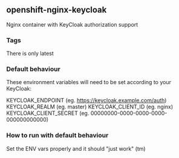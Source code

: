 ## openshift-nginx-keycloak

Nginx container with KeyCloak authorization support

### Tags

There is only latest

### Default behaviour

These environment variables will need to be set according to your KeyCloak:

KEYCLOAK_ENDPOINT (eg. https://keycloak.example.com/auth)
KEYCLOAK_REALM (eg. master)
KEYCLOAK_CLIENT_ID (eg. nginx)
KEYCLOAK_CLIENT_SECRET (eg. 00000000-0000-0000-0000-000000000000)

### How to run with default behaviour

Set the ENV vars properly and it should "just work" (tm)
